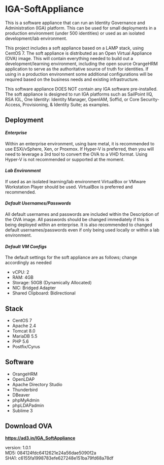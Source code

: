# IGA-SoftAppliance

This is a software appliance that can run an Identity Governance and Administration (IGA) platform. This can be used for small deployments in a production environment (under 500 identities) or used as an isolated development/lab environment.

This project includes a soft appliance based on a LAMP stack, using CentOS 7. The soft appliance is distributed as an Open Virtual Appliance (OVA) image. This will contain everything needed to build out a development/learning environment, including the open source OrangeHRM application to serve as the authoritative source of truth for identities. If using in a production environment some additional configurations will be required based on the business needs and existing infrastructure.

This software appliance DOES NOT contain any IGA software pre-installed. The soft appliance is designed to run IGA platforms such as SailPoint IIQ, RSA IGL, One Identity: Identity Manager, OpenIAM, Soffid, or Core Security- Access, Provisioning, & Identity Suite; as examples.

## Deployment

#### _Enterprise_
Within an enterprise environment, using bare metal, it is recommended to use ESXi/vSphere, Xen, or Proxmox. If Hyper-V is preferred, then you will need to leverage a 3rd tool to convert the OVA to a VHD format. Using Hyper-V is not recommended or supported at the moment.

#### _Lab Environment_
If used as an isolated learning/lab environment VirtualBox or VMware Workstation Player should be used. VirtualBox is preferred and recommended.

#### _Default Usernames/Passwords_
All default usernames and passwords are included within the Description of the OVA image. All passwords should be changed immediately if this is being deployed within an enterprise. It is also recommended to changed default usernames/passwords even if only being used locally or within a lab environment.

#### _Default VM Configs_
The default settings for the soft appliance are as follows; change accordingly as needed
- vCPU: 2
- RAM: 4GB
- Storage: 50GB (Dynamically Allocated)
- NIC: Bridged Adapter
- Shared Clipboard: Bidirectional

## Stack
- CentOS 7 <br />
- Apache 2.4 <br />
- Tomcat 8.0 <br />
- MariaDB 5.5 <br />
- PHP 5.6 <br />
- Postfix/Cyrus <br />

## Software
- OrangeHRM
- OpenLDAP
- Apache Directory Studio
- Thunderbird
- DBeaver
- phpMyAdmin
- phpLDAPadmin
- Sublime 3

## Download OVA
__https://ad3.in/IGA_SoftAppliance__ <br />

version: 1.0.1 <br />
MD5: 084124fdc6412621e24a56dae5090f2a <br />
SHA1: c6155fa1998783efe627248e151ba79fd68a78df <br />
